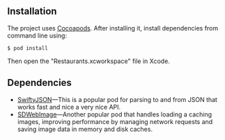 ## Installation
The project uses [Cocoapods](https://cocoapods.org).  After installing it, install dependencies from command line using:
```
$ pod install
```
Then open the "Restaurants.xcworkspace" file in Xcode.

## Dependencies
- [SwiftyJSON](https://github.com/SwiftyJSON/SwiftyJSON)—This is a popular pod for parsing to and from JSON that works fast and nice a very nice API.
 - [SDWebImage](https://github.com/rs/SDWebImage)—Another popular pod that handles loading a caching images, improving performance by managing network requests and saving image data in memory and disk caches.